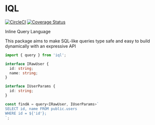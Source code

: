 # IQL

[![CircleCI](https://circleci.com/gh/AltNext/iql/tree/main.svg?style=svg)](https://circleci.com/gh/AltNext/iql/tree/main)
[![Coverage Status](https://coveralls.io/repos/github/AltNext/iql/badge.svg?branch=main)](https://coveralls.io/github/AltNext/iql?branch=master)

Inline Query Language

This package aims to make SQL-like queries type safe and easy to build dynamically with an expressive API

```typescript
import { query } from 'iql';

interface IRawUser {
  id: string; 
  name: string;
}

interface IUserParams {
  id: string;
}

const findA = query<IRawUser, IUserParams>`
SELECT id, name FROM public.users
WHERE id = ${'id'};
`;
```